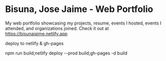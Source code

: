 # Bisuna, Jose Jaime - Web Portfolio

My web portfolio showcasing my projects, resume, events I hosted, events I attended, and organizations joined. Check it out at https://bisunajaime.netlify.app

deploy to netlify & gh-pages

npm run build;netlify deploy --prod build;gh-pages -d build